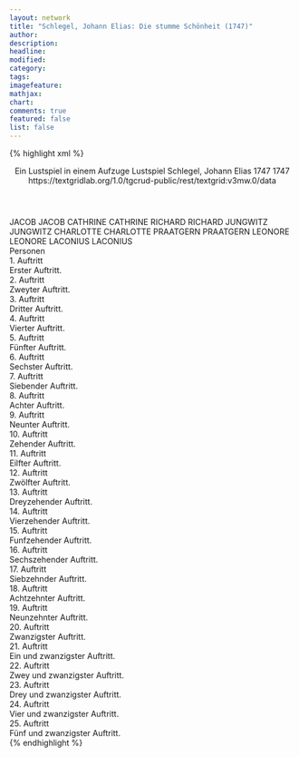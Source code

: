 ```yaml
---
layout: network
title: "Schlegel, Johann Elias: Die stumme Schönheit (1747)"
author:
description:
headline:
modified:
category:
tags:
imagefeature:
mathjax:
chart:
comments: true
featured: false
list: false
---
```

{% highlight xml %}
<?xml-model href="http://raw.githubusercontent.com/DLiNa/project/master/rules/lina.rnc"?><?xml-model href="http://raw.githubusercontent.com/DLiNa/project/master/rules/lina.sch"?>
<play xmlns="http://lina.digital">
  <header>
    <title>Die stumme Schönheit</title>
    <subtitle>Ein Lustspiel in einem Aufzuge</subtitle>
    <genretitle>Lustspiel</genretitle>
    <author>Schlegel, Johann Elias</author>
    <date type="print" when="1747">1747</date>
    <date type="premiere"/>
    <date type="written" when="1747">1747</date>
    <source>https://textgridlab.org/1.0/tgcrud-public/rest/textgrid:v3mw.0/data</source>
  </header>
  <personae>
    <character>
      <name>JACOB</name>
      <alias xml:id="jacob">
        <name>JACOB</name>
      </alias>
    </character>
    <character>
      <name>CATHRINE</name>
      <alias xml:id="cathrine">
        <name>CATHRINE</name>
      </alias>
    </character>
    <character>
      <name>RICHARD</name>
      <alias xml:id="richard">
        <name>RICHARD</name>
      </alias>
    </character>
    <character>
      <name>JUNGWITZ</name>
      <alias xml:id="jungwitz">
        <name>JUNGWITZ</name>
      </alias>
    </character>
    <character>
      <name>CHARLOTTE</name>
      <alias xml:id="charlotte">
        <name>CHARLOTTE</name>
      </alias>
    </character>
    <character>
      <name>PRAATGERN</name>
      <alias xml:id="praatgern">
        <name>PRAATGERN</name>
      </alias>
    </character>
    <character>
      <name>LEONORE</name>
      <alias xml:id="leonore">
        <name>LEONORE</name>
      </alias>
    </character>
    <character>
      <name>LACONIUS</name>
      <alias xml:id="laconius">
        <name>LACONIUS</name>
      </alias>
    </character>
  </personae>
  <text>
    <div>
      <head>Personen</head>
    </div>
    <div>
      <head>1. Auftritt</head>
      <div>
        <head>Erster Auftritt.</head>
        <sp who="#jacob">
          <amount n="6" unit="speech_acts"/>
          <amount n="85" unit="words"/>
          <amount n="10" unit="lines"/>
          <amount n="442" unit="chars"/>
        </sp>
        <sp who="#cathrine">
          <amount n="6" unit="speech_acts"/>
          <amount n="111" unit="words"/>
          <amount n="13" unit="lines"/>
          <amount n="600" unit="chars"/>
        </sp>
      </div>
    </div>
    <div>
      <head>2. Auftritt</head>
      <div>
        <head>Zweyter Auftritt.</head>
        <sp who="#richard">
          <amount n="10" unit="speech_acts"/>
          <amount n="344" unit="words"/>
          <amount n="35" unit="lines"/>
          <amount n="1796" unit="chars"/>
        </sp>
        <sp who="#jungwitz">
          <amount n="9" unit="speech_acts"/>
          <amount n="265" unit="words"/>
          <amount n="28" unit="lines"/>
          <amount n="1344" unit="chars"/>
        </sp>
      </div>
    </div>
    <div>
      <head>3. Auftritt</head>
      <div>
        <head>Dritter Auftritt.</head>
        <sp who="#richard">
          <amount n="8" unit="speech_acts"/>
          <amount n="104" unit="words"/>
          <amount n="13" unit="lines"/>
          <amount n="530" unit="chars"/>
        </sp>
        <sp who="#jungwitz">
          <amount n="5" unit="speech_acts"/>
          <amount n="56" unit="words"/>
          <amount n="7" unit="lines"/>
          <amount n="307" unit="chars"/>
        </sp>
        <sp who="#charlotte">
          <amount n="2" unit="speech_acts"/>
          <amount n="2" unit="words"/>
          <amount n="2" unit="lines"/>
          <amount n="8" unit="chars"/>
        </sp>
      </div>
    </div>
    <div>
      <head>4. Auftritt</head>
      <div>
        <head>Vierter Auftritt.</head>
        <sp who="#praatgern">
          <amount n="10" unit="speech_acts"/>
          <amount n="549" unit="words"/>
          <amount n="59" unit="lines"/>
          <amount n="2869" unit="chars"/>
        </sp>
        <sp who="#richard">
          <amount n="8" unit="speech_acts"/>
          <amount n="108" unit="words"/>
          <amount n="14" unit="lines"/>
          <amount n="570" unit="chars"/>
        </sp>
        <sp who="#jungwitz">
          <amount n="2" unit="speech_acts"/>
          <amount n="22" unit="words"/>
          <amount n="3" unit="lines"/>
          <amount n="117" unit="chars"/>
        </sp>
      </div>
    </div>
    <div>
      <head>5. Auftritt</head>
      <div>
        <head>Fünfter Auftritt.</head>
        <sp who="#jungwitz">
          <amount n="21" unit="speech_acts"/>
          <amount n="273" unit="words"/>
          <amount n="33" unit="lines"/>
          <amount n="1381" unit="chars"/>
        </sp>
        <sp who="#charlotte">
          <amount n="20" unit="speech_acts"/>
          <amount n="94" unit="words"/>
          <amount n="22" unit="lines"/>
          <amount n="447" unit="chars"/>
        </sp>
      </div>
    </div>
    <div>
      <head>6. Auftritt</head>
      <div>
        <head>Sechster Auftritt.</head>
        <sp who="#jacob">
          <amount n="12" unit="speech_acts"/>
          <amount n="193" unit="words"/>
          <amount n="23" unit="lines"/>
          <amount n="987" unit="chars"/>
        </sp>
        <sp who="#cathrine">
          <amount n="11" unit="speech_acts"/>
          <amount n="126" unit="words"/>
          <amount n="16" unit="lines"/>
          <amount n="647" unit="chars"/>
        </sp>
      </div>
    </div>
    <div>
      <head>7. Auftritt</head>
      <div>
        <head>Siebender Auftritt.</head>
        <sp who="#cathrine">
          <amount n="18" unit="speech_acts"/>
          <amount n="235" unit="words"/>
          <amount n="31" unit="lines"/>
          <amount n="1201" unit="chars"/>
        </sp>
        <sp who="#charlotte">
          <amount n="18" unit="speech_acts"/>
          <amount n="189" unit="words"/>
          <amount n="25" unit="lines"/>
          <amount n="951" unit="chars"/>
        </sp>
      </div>
    </div>
    <div>
      <head>8. Auftritt</head>
      <div>
        <head>Achter Auftritt.</head>
        <sp who="#praatgern">
          <amount n="3" unit="speech_acts"/>
          <amount n="219" unit="words"/>
          <amount n="23" unit="lines"/>
          <amount n="1097" unit="chars"/>
        </sp>
        <sp who="#charlotte">
          <amount n="2" unit="speech_acts"/>
          <amount n="3" unit="words"/>
          <amount n="2" unit="lines"/>
          <amount n="22" unit="chars"/>
        </sp>
      </div>
    </div>
    <div>
      <head>9. Auftritt</head>
      <div>
        <head>Neunter Auftritt.</head>
        <sp who="#praatgern">
          <amount n="15" unit="speech_acts"/>
          <amount n="434" unit="words"/>
          <amount n="48" unit="lines"/>
          <amount n="2281" unit="chars"/>
        </sp>
        <sp who="#leonore">
          <amount n="14" unit="speech_acts"/>
          <amount n="145" unit="words"/>
          <amount n="19" unit="lines"/>
          <amount n="678" unit="chars"/>
        </sp>
      </div>
    </div>
    <div>
      <head>10. Auftritt</head>
      <div>
        <head>Zehender Auftritt.</head>
        <sp who="#leonore">
          <amount n="7" unit="speech_acts"/>
          <amount n="236" unit="words"/>
          <amount n="27" unit="lines"/>
          <amount n="1258" unit="chars"/>
        </sp>
        <sp who="#charlotte">
          <amount n="7" unit="speech_acts"/>
          <amount n="45" unit="words"/>
          <amount n="8" unit="lines"/>
          <amount n="230" unit="chars"/>
        </sp>
      </div>
    </div>
    <div>
      <head>11. Auftritt</head>
      <div>
        <head>Eilfter Auftritt.</head>
        <sp who="#richard">
          <amount n="10" unit="speech_acts"/>
          <amount n="92" unit="words"/>
          <amount n="12" unit="lines"/>
          <amount n="484" unit="chars"/>
        </sp>
        <sp who="#leonore">
          <amount n="9" unit="speech_acts"/>
          <amount n="72" unit="words"/>
          <amount n="10" unit="lines"/>
          <amount n="360" unit="chars"/>
        </sp>
        <sp who="#jungwitz">
          <amount n="1" unit="speech_acts"/>
          <amount n="10" unit="words"/>
          <amount n="1" unit="lines"/>
          <amount n="53" unit="chars"/>
        </sp>
      </div>
    </div>
    <div>
      <head>12. Auftritt</head>
      <div>
        <head>Zwölfter Auftritt.</head>
        <sp who="#richard">
          <amount n="6" unit="speech_acts"/>
          <amount n="82" unit="words"/>
          <amount n="11" unit="lines"/>
          <amount n="415" unit="chars"/>
        </sp>
        <sp who="#charlotte">
          <amount n="5" unit="speech_acts"/>
          <amount n="22" unit="words"/>
          <amount n="5" unit="lines"/>
          <amount n="134" unit="chars"/>
        </sp>
      </div>
    </div>
    <div>
      <head>13. Auftritt</head>
      <div>
        <head>Dreyzehender Auftritt.</head>
        <sp who="#richard">
          <amount n="16" unit="speech_acts"/>
          <amount n="451" unit="words"/>
          <amount n="50" unit="lines"/>
          <amount n="2274" unit="chars"/>
        </sp>
        <sp who="#jungwitz">
          <amount n="15" unit="speech_acts"/>
          <amount n="148" unit="words"/>
          <amount n="19" unit="lines"/>
          <amount n="788" unit="chars"/>
        </sp>
      </div>
    </div>
    <div>
      <head>14. Auftritt</head>
      <div>
        <head>Vierzehender Auftritt.</head>
        <sp who="#praatgern">
          <amount n="13" unit="speech_acts"/>
          <amount n="209" unit="words"/>
          <amount n="28" unit="lines"/>
          <amount n="1058" unit="chars"/>
        </sp>
        <sp who="#jungwitz">
          <amount n="7" unit="speech_acts"/>
          <amount n="55" unit="words"/>
          <amount n="8" unit="lines"/>
          <amount n="284" unit="chars"/>
        </sp>
        <sp who="#richard">
          <amount n="8" unit="speech_acts"/>
          <amount n="54" unit="words"/>
          <amount n="10" unit="lines"/>
          <amount n="285" unit="chars"/>
        </sp>
      </div>
    </div>
    <div>
      <head>15. Auftritt</head>
      <div>
        <head>Funfzehender Auftritt.</head>
        <sp who="#jacob">
          <amount n="4" unit="speech_acts"/>
          <amount n="127" unit="words"/>
          <amount n="14" unit="lines"/>
          <amount n="666" unit="chars"/>
        </sp>
        <sp who="#jungwitz">
          <amount n="3" unit="speech_acts"/>
          <amount n="8" unit="words"/>
          <amount n="3" unit="lines"/>
          <amount n="43" unit="chars"/>
        </sp>
      </div>
    </div>
    <div>
      <head>16. Auftritt</head>
      <div>
        <head>Sechszehender Auftritt.</head>
        <sp who="#jacob">
          <amount n="3" unit="speech_acts"/>
          <amount n="56" unit="words"/>
          <amount n="6" unit="lines"/>
          <amount n="269" unit="chars"/>
        </sp>
        <sp who="#cathrine">
          <amount n="5" unit="speech_acts"/>
          <amount n="50" unit="words"/>
          <amount n="7" unit="lines"/>
          <amount n="243" unit="chars"/>
        </sp>
        <sp who="#jungwitz">
          <amount n="4" unit="speech_acts"/>
          <amount n="12" unit="words"/>
          <amount n="4" unit="lines"/>
          <amount n="57" unit="chars"/>
        </sp>
      </div>
    </div>
    <div>
      <head>17. Auftritt</head>
      <div>
        <head>Siebzehnder Auftritt.</head>
        <sp who="#jungwitz">
          <amount n="4" unit="speech_acts"/>
          <amount n="230" unit="words"/>
          <amount n="23" unit="lines"/>
          <amount n="1098" unit="chars"/>
        </sp>
        <sp who="#laconius">
          <amount n="3" unit="speech_acts"/>
          <amount n="17" unit="words"/>
          <amount n="3" unit="lines"/>
          <amount n="88" unit="chars"/>
        </sp>
      </div>
    </div>
    <div>
      <head>18. Auftritt</head>
      <div>
        <head>Achtzehnter Auftritt.</head>
        <sp who="#cathrine">
          <amount n="1" unit="speech_acts"/>
          <amount n="10" unit="words"/>
          <amount n="1" unit="lines"/>
          <amount n="55" unit="chars"/>
        </sp>
        <sp who="#jungwitz">
          <amount n="1" unit="speech_acts"/>
          <amount n="10" unit="words"/>
          <amount n="1" unit="lines"/>
          <amount n="52" unit="chars"/>
        </sp>
      </div>
    </div>
    <div>
      <head>19. Auftritt</head>
      <div>
        <head>Neunzehnter Auftritt.</head>
        <sp who="#cathrine">
          <amount n="5" unit="speech_acts"/>
          <amount n="187" unit="words"/>
          <amount n="21" unit="lines"/>
          <amount n="948" unit="chars"/>
        </sp>
        <sp who="#laconius">
          <amount n="4" unit="speech_acts"/>
          <amount n="18" unit="words"/>
          <amount n="5" unit="lines"/>
          <amount n="101" unit="chars"/>
        </sp>
      </div>
    </div>
    <div>
      <head>20. Auftritt</head>
      <div>
        <head>Zwanzigster Auftritt.</head>
        <sp who="#praatgern">
          <amount n="3" unit="speech_acts"/>
          <amount n="8" unit="words"/>
          <amount n="3" unit="lines"/>
          <amount n="39" unit="chars"/>
        </sp>
        <sp who="#cathrine">
          <amount n="2" unit="speech_acts"/>
          <amount n="14" unit="words"/>
          <amount n="3" unit="lines"/>
          <amount n="74" unit="chars"/>
        </sp>
      </div>
    </div>
    <div>
      <head>21. Auftritt</head>
      <div>
        <head>Ein und zwanzigster Auftritt.</head>
        <sp who="#praatgern">
          <amount n="3" unit="speech_acts"/>
          <amount n="338" unit="words"/>
          <amount n="37" unit="lines"/>
          <amount n="1813" unit="chars"/>
        </sp>
        <sp who="#charlotte">
          <amount n="2" unit="speech_acts"/>
          <amount n="2" unit="words"/>
          <amount n="2" unit="lines"/>
          <amount n="7" unit="chars"/>
        </sp>
      </div>
    </div>
    <div>
      <head>22. Auftritt</head>
      <div>
        <head>Zwey und zwanzigster Auftritt.</head>
        <sp who="#praatgern">
          <amount n="6" unit="speech_acts"/>
          <amount n="310" unit="words"/>
          <amount n="31" unit="lines"/>
          <amount n="1586" unit="chars"/>
        </sp>
        <sp who="#leonore">
          <amount n="5" unit="speech_acts"/>
          <amount n="47" unit="words"/>
          <amount n="5" unit="lines"/>
          <amount n="246" unit="chars"/>
        </sp>
      </div>
    </div>
    <div>
      <head>23. Auftritt</head>
      <div>
        <head>Drey und zwanzigster Auftritt.</head>
        <sp who="#jungwitz">
          <amount n="12" unit="speech_acts"/>
          <amount n="257" unit="words"/>
          <amount n="29" unit="lines"/>
          <amount n="1365" unit="chars"/>
        </sp>
        <sp who="#charlotte">
          <amount n="7" unit="speech_acts"/>
          <amount n="63" unit="words"/>
          <amount n="9" unit="lines"/>
          <amount n="392" unit="chars"/>
        </sp>
        <sp who="#leonore">
          <amount n="6" unit="speech_acts"/>
          <amount n="139" unit="words"/>
          <amount n="15" unit="lines"/>
          <amount n="774" unit="chars"/>
        </sp>
      </div>
    </div>
    <div>
      <head>24. Auftritt</head>
      <div>
        <head>Vier und zwanzigster Auftritt.</head>
        <sp who="#richard">
          <amount n="2" unit="speech_acts"/>
          <amount n="8" unit="words"/>
          <amount n="2" unit="lines"/>
          <amount n="36" unit="chars"/>
        </sp>
        <sp who="#praatgern">
          <amount n="4" unit="speech_acts"/>
          <amount n="51" unit="words"/>
          <amount n="6" unit="lines"/>
          <amount n="276" unit="chars"/>
        </sp>
        <sp who="#jungwitz">
          <amount n="5" unit="speech_acts"/>
          <amount n="145" unit="words"/>
          <amount n="17" unit="lines"/>
          <amount n="751" unit="chars"/>
        </sp>
      </div>
    </div>
    <div>
      <head>25. Auftritt</head>
      <div>
        <head>Fünf und zwanzigster Auftritt.</head>
        <sp who="#laconius">
          <amount n="5" unit="speech_acts"/>
          <amount n="24" unit="words"/>
          <amount n="5" unit="lines"/>
          <amount n="124" unit="chars"/>
        </sp>
        <sp who="#praatgern">
          <amount n="5" unit="speech_acts"/>
          <amount n="32" unit="words"/>
          <amount n="6" unit="lines"/>
          <amount n="169" unit="chars"/>
        </sp>
        <sp who="#jungwitz">
          <amount n="5" unit="speech_acts"/>
          <amount n="78" unit="words"/>
          <amount n="8" unit="lines"/>
          <amount n="408" unit="chars"/>
        </sp>
        <sp who="#richard">
          <amount n="9" unit="speech_acts"/>
          <amount n="112" unit="words"/>
          <amount n="13" unit="lines"/>
          <amount n="574" unit="chars"/>
        </sp>
        <sp who="#leonore">
          <amount n="2" unit="speech_acts"/>
          <amount n="16" unit="words"/>
          <amount n="2" unit="lines"/>
          <amount n="75" unit="chars"/>
        </sp>
        <sp who="#charlotte">
          <amount n="1" unit="speech_acts"/>
          <amount n="1" unit="words"/>
          <amount n="1" unit="lines"/>
          <amount n="5" unit="chars"/>
        </sp>
      </div>
    </div>
  </text>
</play>
{% endhighlight %}
